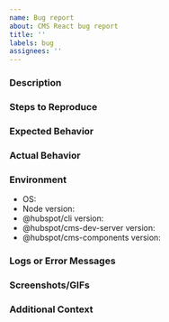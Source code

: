 ```yaml
---
name: Bug report
about: CMS React bug report
title: ''
labels: bug
assignees: ''
---
```



### Description
<!-- A clear and concise description of what the bug is -->

### Steps to Reproduce
<!--
Please be detailed and include all steps and information necessary to reproduce the issue.
1. Step 1
2. Step 2
3. Step 3
-->

### Expected Behavior
<!-- What did you expect to happen?  -->

### Actual Behavior
<!-- What actually happened?  -->

### Environment
- OS:
- Node version:
- @hubspot/cli version:
- @hubspot/cms-dev-server version:
- @hubspot/cms-components version:

### Logs or Error Messages
<!-- If applicable, include any relevant logs or error messages. Please provide a stack trace if possible. -->

### Screenshots/GIFs
<!-- If applicable, add screenshots or GIFs to help explain the problem. -->

### Additional Context
<!-- Any other context that could help with diagnosing the issue.  -->
